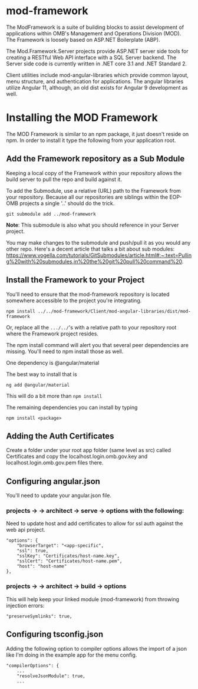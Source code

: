 # mod-framework

The ModFramework is a suite of building blocks to assist development of applications within OMB's Management and Operations Division (MOD).  The Framework is loosely based on ASP.NET Boilerplate (ABP).  

The Mod.Framework.Server projects provide ASP.NET server side tools for creating a RESTful Web API interface with a SQL Server backend.  The Server side code is currently written in .NET core 3.1 and .NET Standard 2.

Client utilities include mod-angular-libraries which provide common layout, menu structure, and authentication for applications.  The angular libraries utilize Angular 11, although, an old dist exists for Angular 9 development as well.

# Installing the MOD Framework
The MOD Framework is similar to an npm package, it just doesn't reside on npm.  In order to install it type the following from your application root.
    
## Add the Framework repository as a Sub Module

Keeping a local copy of the Framework within your repository allows the build server to pull the repo and build against it.  

To add the Submodule, use a relative (URL) path to the Framework from your repository.  Because all our repositories are siblings within the EOP-OMB projects a single '..' should do the trick.  

    git submodule add ../mod-framework

**Note**: This submodule is also what you should reference in your Server project.

You may make changes to the submodule and push/pull it as you would any other repo.  Here's a decent article that talks a bit about sub modules:  https://www.vogella.com/tutorials/GitSubmodules/article.html#:~:text=Pulling%20with%20submodules,in%20the%20git%20pull%20command%20.

## Install the Framework to your Project

You'll need to ensure that the mod-framework repository is located somewhere accessible to the project you're integrating.  

    npm install ../../mod-framework/Client/mod-angular-libraries/dist/mod-framework

Or, replace all the `.../../`'s with a relative path to your repository root where the Framework project resides.

The npm install command will alert you that several peer dependencies are missing.  You'll need to npm install those as well.

One dependency is @angular/material 

The best way to install that is
    
    ng add @angular/material 

This will do a bit more than `npm install`

The remaining dependencies you can install by typing 
    
    npm install <package>

## Adding the Auth Certificates

Create a folder under your root app folder (same level as src) called Certificates and copy the localhost.login.omb.gov.key and localhost.login.omb.gov.pem files there.  

## Configuring angular.json
You'll need to update your angular.json file.

### projects -> <project name> -> architect -> serve -> options with the following:

Need to update host and add certificates to allow for ssl auth against the web api project.  
    
    "options": {
        "browserTarget": "<app-specific",
        "ssl": true,
        "sslKey": "Certificates/host-name.key",
        "sslCert": "Certificates/host-name.pem",
        "host": "host-name"
    },

### projects -> <project name> -> architect -> build -> options

This will help keep your linked module (mod-framework) from throwing injection errors:
    
    "preserveSymlinks": true,
    

## Configuring tsconfig.json

Adding the following option to compiler options allows the import of a json like I'm doing in the example app for the menu config.

    "compilerOptions": {
        ...
        "resolveJsonModule": true,
        ...
    
